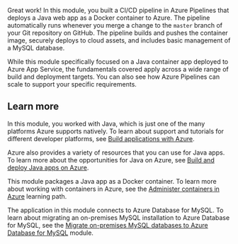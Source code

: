 Great work! In this module, you built a CI/CD pipeline in Azure Pipelines that deploys a Java web app  as a Docker container to Azure. The pipeline automatically runs whenever you merge a change to the `master` branch of your Git repository on GitHub. The pipeline builds and pushes the container image, securely deploys to cloud assets, and includes basic management of a MySQL database.

While this module specifically focused on a Java container app deployed to Azure App Service, the fundamentals covered apply across a wide range of build and deployment targets. You can also see how Azure Pipelines can scale to support your specific requirements.

## Learn more

In this module, you worked with Java, which is just one of the many platforms Azure supports natively. To learn about support and tutorials for different developer platforms, see [Build applications with Azure](https://azure.microsoft.com/developer/?azure-portal=true).

Azure also provides a variety of resources that you can use for Java apps. To learn more about the opportunities for Java on Azure, see [Build and deploy Java apps on Azure](https://azure.microsoft.com/develop/java/?azure-portal=true).

This module packages a Java app as a Docker container. To learn more about working with containers in Azure, see the [Administer containers in Azure](../../../paths/administer-containers-in-azure/index.yml?azure-portal=true) learning path.

The application in this module connects to Azure Database for MySQL. To learn about migrating an on-premises MySQL installation to Azure Database for MySQL, see the [Migrate on-premises MySQL databases to Azure Database for MySQL](/learn/modules/migrate-on-premises-mysql-databases/?azure-portal=true) module.